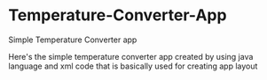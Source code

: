 # Temperature-Converter-App
Simple Temperature Converter app

Here's the simple temperature converter app created by using java language and xml code that is basically used for creating app layout
